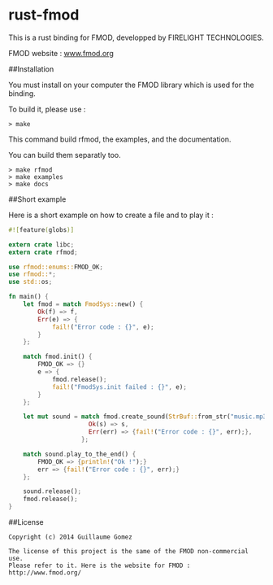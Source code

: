 rust-fmod
=========

This is a rust binding for FMOD, developped by FIRELIGHT TECHNOLOGIES.

FMOD website : www.fmod.org


##Installation

You must install on your computer the FMOD library which is used for the binding.

To build it, please use :

```Shell
> make
```

This command build rfmod, the examples, and the documentation.

You can build them separatly too.

```Shell
> make rfmod
> make examples
> make docs
```

##Short example

Here is a short example on how to create a file and to play it :

```Rust
#![feature(globs)]

extern crate libc;
extern crate rfmod;

use rfmod::enums::FMOD_OK;
use rfmod::*;
use std::os;

fn main() {
    let fmod = match FmodSys::new() {
        Ok(f) => f,
        Err(e) => {
       	    fail!("Error code : {}", e);
        }
    };

    match fmod.init() {
        FMOD_OK => {}
        e => {
            fmod.release();
            fail!("FmodSys.init failed : {}", e);
        }
    };

    let mut sound = match fmod.create_sound(StrBuf::from_str("music.mp3"), None, None) {
		              Ok(s) => s,
		              Err(err) => {fail!("Error code : {}", err);},
		            };

    match sound.play_to_the_end() {
        FMOD_OK => {println!("Ok !");}
        err => {fail!("Error code : {}", err);}
    };

    sound.release();
    fmod.release();
}
```

##License

    Copyright (c) 2014 Guillaume Gomez
    
    The license of this project is the same of the FMOD non-commercial use. 
    Please refer to it. Here is the website for FMOD : http://www.fmod.org/

